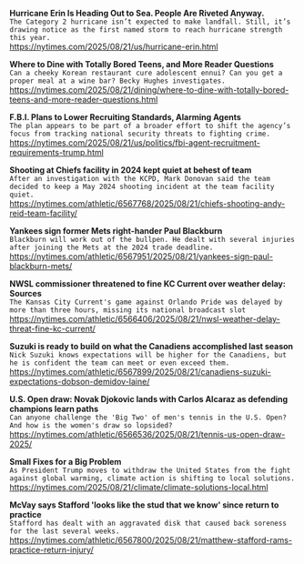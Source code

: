 **Hurricane Erin Is Heading Out to Sea. People Are Riveted Anyway.**\
`The Category 2 hurricane isn’t expected to make landfall. Still, it’s drawing notice as the first named storm to reach hurricane strength this year.`\
https://nytimes.com/2025/08/21/us/hurricane-erin.html

**Where to Dine with Totally Bored Teens, and More Reader Questions**\
`Can a cheeky Korean restaurant cure adolescent ennui? Can you get a proper meal at a wine bar? Becky Hughes investigates.`\
https://nytimes.com/2025/08/21/dining/where-to-dine-with-totally-bored-teens-and-more-reader-questions.html

**F.B.I. Plans to Lower Recruiting Standards, Alarming Agents**\
`The plan appears to be part of a broader effort to shift the agency’s focus from tracking national security threats to fighting crime.`\
https://nytimes.com/2025/08/21/us/politics/fbi-agent-recruitment-requirements-trump.html

**Shooting at Chiefs facility in 2024 kept quiet at behest of team**\
`After an investigation with the KCPD, Mark Donovan said the team decided to keep a May 2024 shooting incident at the team facility quiet.`\
https://nytimes.com/athletic/6567768/2025/08/21/chiefs-shooting-andy-reid-team-facility/

**Yankees sign former Mets right-hander Paul Blackburn**\
`Blackburn will work out of the bullpen. He dealt with several injuries after joining the Mets at the 2024 trade deadline.`\
https://nytimes.com/athletic/6567951/2025/08/21/yankees-sign-paul-blackburn-mets/

**NWSL commissioner threatened to fine KC Current over weather delay: Sources**\
`The Kansas City Current's game against Orlando Pride was delayed by more than three hours, missing its national broadcast slot`\
https://nytimes.com/athletic/6566406/2025/08/21/nwsl-weather-delay-threat-fine-kc-current/

**Suzuki is ready to build on what the Canadiens accomplished last season**\
`Nick Suzuki knows expectations will be higher for the Canadiens, but he is confident the team can meet or even exceed them.`\
https://nytimes.com/athletic/6567899/2025/08/21/canadiens-suzuki-expectations-dobson-demidov-laine/

**U.S. Open draw: Novak Djokovic lands with Carlos Alcaraz as defending champions learn paths**\
`Can anyone challenge the 'Big Two' of men's tennis in the U.S. Open? And how is the women's draw so lopsided?`\
https://nytimes.com/athletic/6566536/2025/08/21/tennis-us-open-draw-2025/

**Small Fixes for a Big Problem**\
`As President Trump moves to withdraw the United States from the fight against global warming, climate action is shifting to local solutions.`\
https://nytimes.com/2025/08/21/climate/climate-solutions-local.html

**McVay says Stafford 'looks like the stud that we know' since return to practice**\
`Stafford has dealt with an aggravated disk that caused back soreness for the last several weeks.`\
https://nytimes.com/athletic/6567800/2025/08/21/matthew-stafford-rams-practice-return-injury/

